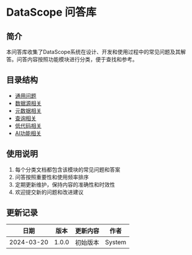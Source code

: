 # DataScope 问答库

## 简介
本问答库收集了DataScope系统在设计、开发和使用过程中的常见问题及其解答。问答内容按照功能模块进行分类，便于查找和参考。

## 目录结构
- [通用问题](./general.md)
- [数据源相关](./datasource.md)
- [元数据相关](./metadata.md)
- [查询相关](./query.md)
- [低代码相关](./lowcode.md)
- [AI功能相关](./ai.md)

## 使用说明
1. 每个分类文档都包含该模块的常见问题和答案
2. 问答按照重要性和使用频率排序
3. 定期更新维护，保持内容的准确性和时效性
4. 欢迎提交新的问题和改进建议

## 更新记录
| 日期 | 版本 | 更新内容 | 作者 |
|-----|------|---------|-----|
| 2024-03-20 | 1.0.0 | 初始版本 | System |